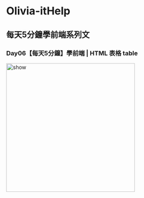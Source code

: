 # Olivia-itHelp
## 每天5分鐘學前端系列文
### Day06【每天5分鐘】學前端 | HTML 表格 table

<img width="344" alt="show" src="https://user-images.githubusercontent.com/96507242/188732526-4368fa25-39ae-4cbb-9f07-061b1b9316dc.png">
